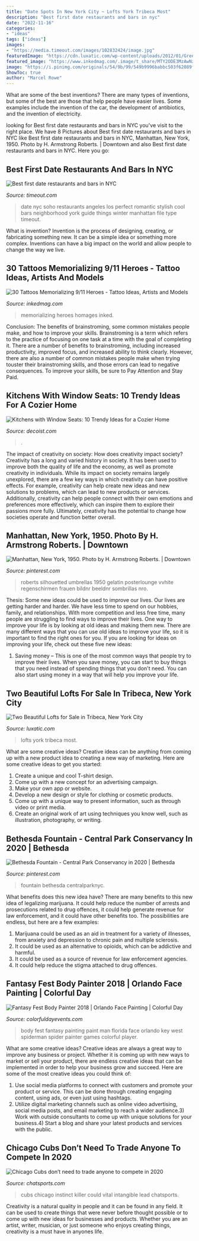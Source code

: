 ```yaml
---
title: "Date Spots In New York City ~ Lofts York Tribeca Most"
description: "Best first date restaurants and bars in nyc"
date: "2022-11-16"
categories:
- "ideas"
tags: ["ideas"]
images:
- "https://media.timeout.com/images/102832424/image.jpg"
featuredImage: "https://cdn.luxatic.com/wp-content/uploads/2012/01/Greenwich-Street-Lofts-1.jpg"
featured_image: "https://www.inkedmag.com/.image/t_share/MTY2ODE3MzAwNzIzNjcyMTg1/screen-shot-2019-09-10-at-102014-am.png"
image: "https://i.pinimg.com/originals/54/9b/99/549b9996babbc503f62089f784adcef3.png"
ShowToc: true
author: "Marcel Rowe"
---
```



What are some of the best inventions?
There are many types of inventions, but some of the best are those that help people have easier lives. Some examples include the invention of the car, the development of antibiotics, and the invention of electricity.

	

		
looking for Best first date restaurants and bars in NYC you've visit to the right place. We have 8 Pictures about Best first date restaurants and bars in NYC like Best first date restaurants and bars in NYC, Manhattan, New York, 1950. Photo by H. Armstrong Roberts. | Downtown and also Best first date restaurants and bars in NYC. Here you go:
		
    
## Best First Date Restaurants And Bars In NYC

<img loading=lazy src="https://media.timeout.com/images/102832424/image.jpg" onerror="this.onerror=null;this.src='https://tse3.mm.bing.net/th?id=OIP.b9QWyZQkhXpWeLsSRwLORQHaE7&amp;pid=15.1';" alt="Best first date restaurants and bars in NYC">

_Source: timeout.com_

>date nyc soho restaurants angeles los perfect romantic stylish cool bars neighborhood york guide things winter manhattan file type timeout. 

	

What is invention?
Invention is the process of designing, creating, or fabricating something new. It can be a simple idea or something more complex. Inventions can have a big impact on the world and allow people to change the way we live.

    
## 30 Tattoos Memorializing 9/11 Heroes - Tattoo Ideas, Artists And Models

<img loading=lazy src="https://www.inkedmag.com/.image/t_share/MTY2ODE3MzAwNzIzNjcyMTg1/screen-shot-2019-09-10-at-102014-am.png" onerror="this.onerror=null;this.src='https://tse3.mm.bing.net/th?id=OIP.FUaEzlYBlrA89kXQGGHBqQHaNr&amp;pid=15.1';" alt="30 Tattoos Memorializing 9/11 Heroes - Tattoo Ideas, Artists and Models">

_Source: inkedmag.com_

>memorializing heroes homages inked. 

	

Conclusion: The benefits of brainstroming, some common mistakes people make, and how to improve your skills.
Brainstroming is a term which refers to the practice of focusing on one task at a time with the goal of completing it. There are a number of benefits to brainstroming, including increased productivity, improved focus, and increased ability to think clearly. However, there are also a number of common mistakes people make when trying touster their brainstroming skills, and those errors can lead to negative consequences. To improve your skills, be sure to Pay Attention and Stay Paid.

    
## Kitchens With Window Seats: 10 Trendy Ideas For A Cozier Home

<img loading=lazy src="https://cdn.decoist.com/wp-content/uploads/2017/07/Simple-window-seat-design-for-the-polished-contemporary-kitchen.jpg" onerror="this.onerror=null;this.src='https://tse1.mm.bing.net/th?id=OIP.Ceva4vhZnbwE3Spanmfw5wDMEy&amp;pid=15.1';" alt="Kitchens with Window Seats: 10 Trendy Ideas for a Cozier Home">

_Source: decoist.com_

>. 

	

The impact of creativity on society: How does creativity impact society?
Creativity has a long and varied history in society. It has been used to improve both the quality of life and the economy, as well as promote creativity in individuals. While its impact on society remains largely unexplored, there are a few key ways in which creativity can have positive effects. For example, creativity can help create new ideas and new solutions to problems, which can lead to new products or services. Additionally, creativity can help people connect with their own emotions and preferences more effectively, which can inspire them to explore their passions more fully. Ultimately, creativity has the potential to change how societies operate and function better overall.

    
## Manhattan, New York, 1950. Photo By H. Armstrong Roberts. | Downtown

<img loading=lazy src="https://i.pinimg.com/736x/5c/d4/49/5cd44956118febd97fcdc35a61868475.jpg" onerror="this.onerror=null;this.src='https://tse4.mm.bing.net/th?id=OIP.x1ITabcX9-Zu5GzrWaXmxwHaF0&amp;pid=15.1';" alt="Manhattan, New York, 1950. Photo by H. Armstrong Roberts. | Downtown">

_Source: pinterest.com_

>roberts silhouetted umbrellas 1950 gelatin posterlounge vvhite regenschirmen frauen bildnr beeldnr sombrillas nro. 

	

Thesis: Some new ideas could be used to improve our lives.
Our lives are getting harder and harder. We have less time to spend on our hobbies, family, and relationships. With more competition and less free time, many people are struggling to find ways to improve their lives. One way to improve your life is by looking at old ideas and making them new. There are many different ways that you can use old ideas to improve your life, so it is important to find the right ones for you. If you are looking for ideas on improving your life, check out these five new ideas: 
1) Saving money – This is one of the most common ways that people try to improve their lives. When you save money, you can start to buy things that you need instead of spending things that you don't need. You can also start using money in a way that will help you improve your life.

    
## Two Beautiful Lofts For Sale In Tribeca, New York City

<img loading=lazy src="https://cdn.luxatic.com/wp-content/uploads/2012/01/Greenwich-Street-Lofts-1.jpg" onerror="this.onerror=null;this.src='https://tse1.mm.bing.net/th?id=OIP.MP7Rr3x9vVuJe6sME5HcpgHaE7&amp;pid=15.1';" alt="Two Beautiful Lofts for Sale in Tribeca, New York City">

_Source: luxatic.com_

>lofts york tribeca most. 

	

What are some creative ideas?
Creative ideas can be anything from coming up with a new product idea to creating a new way of marketing. Here are some creative ideas to get you started: 
1. Create a unique and cool T-shirt design.
2. Come up with a new concept for an advertising campaign.
3. Make your own app or website.
4. Develop a new design or style for clothing or cosmetic products. 
5. Come up with a unique way to present information, such as through video or print media. 
6. Create an original work of art using techniques you know well, such as illustration, photography, or writing.

    
## Bethesda Fountain - Central Park Conservancy In 2020 | Bethesda

<img loading=lazy src="https://i.pinimg.com/originals/54/9b/99/549b9996babbc503f62089f784adcef3.png" onerror="this.onerror=null;this.src='https://tse4.mm.bing.net/th?id=OIP.BQp23wY3mSKhdBak9aFXyAHaKt&amp;pid=15.1';" alt="Bethesda Fountain - Central Park Conservancy in 2020 | Bethesda">

_Source: pinterest.com_

>fountain bethesda centralparknyc. 

	

What benefits does this new idea have?
There are many benefits to this new idea of legalizing marijuana. It could help reduce the number of arrests and prosecutions related to drug offences, it could help generate revenue for law enforcement, and it could have other benefits too. The possibilities are endless, but here are a few examples: 
1. Marijuana could be used as an aid in treatment for a variety of illnesses, from anxiety and depression to chronic pain and multiple sclerosis. 
2. It could be used as an alternative to opioids, which can be addictive and harmful. 
3. It could be used as a source of revenue for law enforcement agencies. 
4. It could help reduce the stigma attached to drug offences.

    
## Fantasy Fest Body Painter 2018 | Orlando Face Painting | Colorful Day

<img loading=lazy src="https://colorfuldayevents.com/wp-content/florida-face-painter/fantasy-fest/spider-man-body-paint-fantasy-fest.jpg" onerror="this.onerror=null;this.src='https://tse3.mm.bing.net/th?id=OIP.gVOU_NkjpWhgXrS6jSY6wwAAAA&amp;pid=15.1';" alt="Fantasy Fest Body Painter 2018 | Orlando Face Painting | Colorful Day">

_Source: colorfuldayevents.com_

>body fest fantasy painting paint man florida face orlando key west spiderman spider painter games colorful player. 

	

What are some creative ideas?
Creative ideas are always a great way to improve any business or project. Whether it is coming up with new ways to market or sell your product, there are endless creative ideas that can be implemented in order to help your business grow and succeed. Here are some of the most creative ideas you could think of:
1) Use social media platforms to connect with customers and promote your product or service. This can be done through creating engaging content, using ads, or even just using hashtags.
2) Utilize digital marketing channels such as online video advertising, social media posts, and email marketing to reach a wider audience.3) Work with outside consultants to come up with unique solutions for your business.4) Start a blog and share your latest products and services with the public.

    
## Chicago Cubs Don’t Need To Trade Anyone To Compete In 2020

<img loading=lazy src="http://cdn.chatsports.com/thumbnails/4168-92892-original.jpeg" onerror="this.onerror=null;this.src='https://tse1.mm.bing.net/th?id=OIP.qIOIzmtjk-hVM2iCVBirhgHaE7&amp;pid=15.1';" alt="Chicago Cubs don’t need to trade anyone to compete in 2020">

_Source: chatsports.com_

>cubs chicago instinct killer could vital intangible lead chatsports. 

	

Creativity is a natural quality in people and it can be found in any field. It can be used to create things that were never before thought possible or to come up with new ideas for businesses and products. Whether you are an artist, writer, musician, or just someone who enjoys creating things, creativity is a must have in anyones life.


